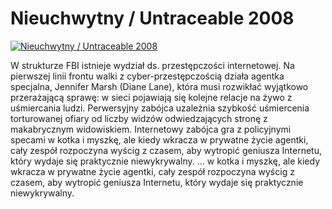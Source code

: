 Nieuchwytny / Untraceable 2008 
=============
[![Nieuchwytny / Untraceable 2008 ](http://vidos.pl/images/player.gif)](http://vidos.pl/nieuchwytny-untraceable-2008)

 W strukturze FBI istnieje wydział ds. przestępczości internetowej. Na pierwszej linii frontu walki z cyber-przestępczością działa agentka specjalna, Jennifer Marsh (Diane Lane), która musi rozwikłać wyjątkowo przerażającą sprawę: w sieci pojawiają się kolejne relacje na żywo z uśmiercania ludzi. Perwersyjny zabójca uzależnia szybkość uśmiercenia torturowanej ofiary od liczby widzów odwiedzających stronę z makabrycznym widowiskiem. Internetowy zabójca gra z policyjnymi specami w kotka i myszkę, ale kiedy wkracza w prywatne życie agentki, cały zespół rozpoczyna wyścig z czasem, aby wytropić geniusza Internetu, który wydaje się praktycznie niewykrywalny.  ... w kotka i myszkę, ale kiedy wkracza w prywatne życie agentki, cały zespół rozpoczyna wyścig z czasem, aby wytropić geniusza Internetu, który wydaje się praktycznie niewykrywalny.
